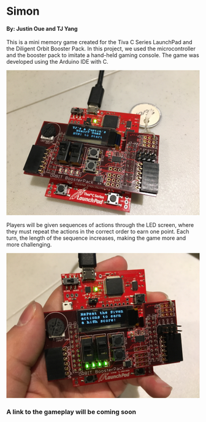 # Simon 
#### By: Justin Oue and TJ Yang


This is a mini memory game created for the Tiva C Series LaunchPad and the Diligent Orbit Booster Pack. 
In this project, we used the microcontroller and the booster pack to imitate a hand-held gaming console.
The game was developed using the Arduino IDE with C. 


![alt text](https://github.com/jkcoue/Simon/blob/master/screenshots/title.JPG "Instructions")

Players will be given sequences of actions through the LED screen, where they must repeat the actions in the correct order to earn one point. Each turn, the length of the sequence increases, making the game more and more challenging.  

![alt text](https://github.com/jkcoue/Simon/blob/master/screenshots/instruction.JPG "Instructions")

### A link to the gameplay will be coming soon
